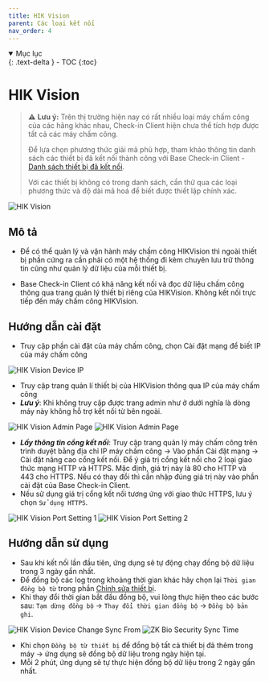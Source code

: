 ```yaml
---
title: HIK Vision
parent: Các loại kết nối
nav_order: 4
---
```


<details open markdown="block">
  <summary>
    Mục lục
  </summary>
  {: .text-delta }
- TOC
{:toc}
</details>

# HIK Vision

> ⚠️ **Lưu ý:** Trên thị trường hiện nay có rất nhiều loại máy chấm công của các hãng khác nhau, Check-in Client hiện chưa thể tích hợp được tất cả các máy chấm công.  
> 
> Để lựa chọn phương thức giải mã phù hợp, tham khảo thông tin danh sách các thiết bị đã kết nối thành công với Base Check-in Client - [Danh sách thiết bị đã kết nối](../TESTED_DEVICES).  
> 
> Với các thiết bị không có trong danh sách, cần thử qua các loại phương thức và độ dài mã hoá để biết được thiết lập chính xác.

<img src="{{site.baseurl}}/assets/images/setting_hik_vision.png" alt="HIK Vision">

## Mô tả

- Để có thể quản lý và vận hành máy chấm công HIKVision thì ngoài thiết bị phần cứng ra cần phải có một hệ thống đi kèm chuyên lưu trữ thông tin cũng như quản lý dữ liệu của mỗi thiết bị.

- Base Check-in Client có khả năng kết nối và đọc dữ liệu chấm công thông qua trang quản lý thiết bị riêng của HIKVision. Không kết nối trực tiếp đến máy chấm công HIKVision.

## Hướng dẫn cài đặt

- Truy cập phần cài đặt của máy chấm công, chọn Cài đặt mạng để biết IP của máy chấm công

<img src="{{site.baseurl}}/assets/images/hik_ip_address.jpeg" alt="HIK Vision Device IP">

- Truy cập trang quản lí thiết bị của HIKVision thông qua IP của máy chấm công
- ***Lưu ý***: Khi không truy cập được trang admin như ở dưới nghĩa là dòng máy này không hỗ trợ kết nối từ bên ngoài.

<img src="{{site.baseurl}}/assets/images/hik_web_ip.jpeg" alt="HIK Vision Admin Page">

<img src="{{site.baseurl}}/assets/images/hik_vision_admin_new_version.png" alt="HIK Vision Admin Page">

- ***Lấy thông tin cổng kết nối***: Truy cập trang quản lý máy chấm công trên trình duyệt bằng địa chỉ IP máy chấm công -> Vào phần Cài đặt mạng -> Cài đặt nâng cao cổng kết nối. Để ý giá trị cổng kết nối cho 2 loại giao thức mạng HTTP và HTTPS. Mặc định, giá trị này là 80 cho HTTP và 443 cho HTTPS. Nếu có thay đổi thì cần nhập đúng giá trị này vào phần cài đặt của Base Check-in Client.
- Nếu sử dụng giá trị cổng kết nối tương ứng với giao thức HTTPS, lưu ý chọn `Sử dụng HTTPS`.

<img src="{{site.baseurl}}/assets/images/hik_vision_port_setting_1.png" alt="HIK Vision Port Setting 1">

<img src="{{site.baseurl}}/assets/images/hik_vision_port_setting_2.png" alt="HIK Vision Port Setting 2">


## Hướng dẫn sử dụng

- Sau khi kết nối lần đầu tiên, ứng dụng sẽ tự động chạy đồng bộ dữ liệu trong 3 ngày gần nhất.
- Để đồng bộ các log trong khoảng thời gian khác hãy chọn lại `Thời gian đồng bộ từ` trong phần [Chỉnh sửa thiết bị](../FUNCTIONS#chức-năng-chỉnh-sửa-thiết-bị).
- Khi thay đổi thời gian bắt đầu đồng bộ, vui lòng thực hiện theo các bước sau: `Tạm dừng đồng bộ` -> `Thay đổi thời gian đồng bộ` -> `Đồng bộ bản ghi`.

<img src="{{site.baseurl}}/assets/images/hik_vision_change_sync_from.png" alt="HIK Vision Device Change Sync From">

<img src="{{site.baseurl}}/assets/images/sync_from.png" alt="ZK Bio Security Sync Time">

- Khi chọn `Đồng bộ từ thiết bị` để đồng bộ tất cả thiết bị đã thêm trong máy → ứng dụng sẽ đồng bộ dữ liệu trong ngày hiện tại.
- Mỗi 2 phút, ứng dụng sẽ tự thực hiện đồng bộ dữ liệu trong 2 ngày gần nhất.
